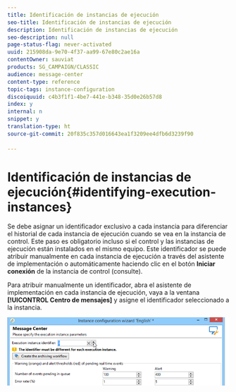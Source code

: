 ```yaml
---
title: Identificación de instancias de ejecución
seo-title: Identificación de instancias de ejecución
description: Identificación de instancias de ejecución
seo-description: null
page-status-flag: never-activated
uuid: 215908da-9e70-4f37-aa99-67e80c2ae16a
contentOwner: sauviat
products: SG_CAMPAIGN/CLASSIC
audience: message-center
content-type: reference
topic-tags: instance-configuration
discoiquuid: c4b3f1f1-4be7-441e-b348-35d0e26b57d8
index: y
internal: n
snippet: y
translation-type: ht
source-git-commit: 20f835c357d016643ea1f3209ee4dfb6d3239f90

---
```



# Identificación de instancias de ejecución{#identifying-execution-instances}

Se debe asignar un identificador exclusivo a cada instancia para diferenciar el historial de cada instancia de ejecución cuando se vea en la instancia de control. Este paso es obligatorio incluso si el control y las instancias de ejecución están instalados en el mismo equipo. Este identificador se puede atribuir manualmente en cada instancia de ejecución a través del asistente de implementación o automáticamente haciendo clic en el botón **Iniciar conexión** de la instancia de control (consulte).[](../../message-center/using/creating-a-shared-connection.md#control-instance)

Para atribuir manualmente un identificador, abra el asistente de implementación en cada instancia de ejecución, vaya a la ventana **[!UICONTROL Centro de mensajes]** y asigne el identificador seleccionado a la instancia.

![](assets/messagecenter_id_execinstance_001.png)

